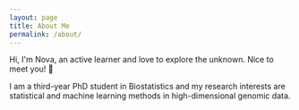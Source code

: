 ```yaml
---
layout: page
title: About Me
permalink: /about/
---
```


Hi, I'm Nova, an active learner and love to explore the unknown. Nice to meet you! 👋 

I am a third-year PhD student in Biostatistics and my research interests are statistical and machine learning methods in high-dimensional genomic data.


